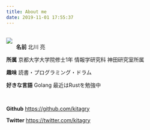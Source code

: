 ```yaml
---
title: About me
date: 2019-11-01 17:55:37
---
```


<br />

<img src="/icon.jpg" align="left" style="margin-right: 10px;">

**名前**
北川 亮

**所属**
京都大学大学院修士1年 情報学研究科 神田研究室所属

**趣味**
読書・プログラミング・ドラム

**好きな言語**
Golang
最近はRustを勉強中

<br style="clear:left;">


**Github**
https://github.com/kitagry

**Twitter**
https://twitter.com/kitagry

